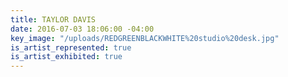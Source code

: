 ```yaml
---
title: TAYLOR DAVIS
date: 2016-07-03 18:06:00 -04:00
key_image: "/uploads/REDGREENBLACKWHITE%20studio%20desk.jpg"
is_artist_represented: true
is_artist_exhibited: true
---
```


